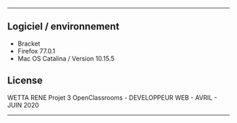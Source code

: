 **************************************************************
## Logiciel / environnement
- Bracket
- Firefox 77.0.1
- Mac OS Catalina / Version 10.15.5

## License
WETTA RENE
Projet 3 OpenClassrooms -  DEVELOPPEUR WEB - AVRIL - JUIN 2020
**************************************************************